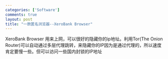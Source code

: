 ```yaml
--- 
categories: ['Software']
comments: true
layout: post
title: "一款匿名浏览器--XeroBank Browser"
---
```

XeroBank Browser 用来上网，可以很好的隐藏你的ip地址。利用Tor(The Onion Router)可以自动通过多层代理跳转，来隐藏你的IP因为是通过代理的，所以速度肯定要慢一些。但可以访问一些国内封锁的IP地址
